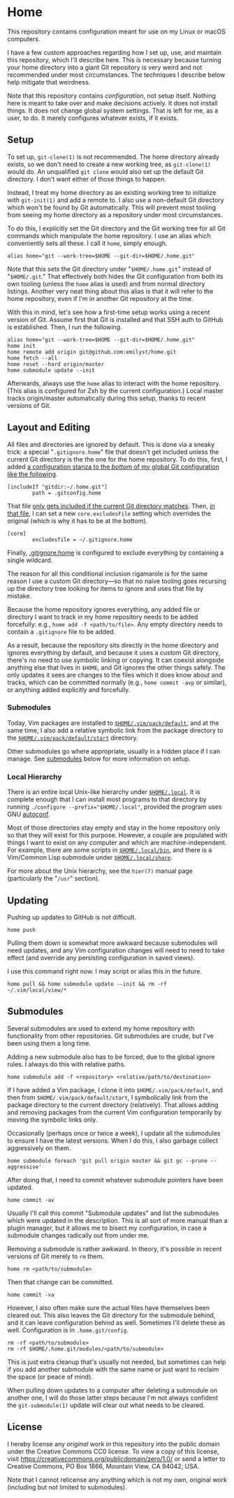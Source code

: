 Home
====

This repository contains configuration meant for use on my Linux or
macOS computers.

I have a few custom approaches regarding how I set up, use, and maintain
this repository, which I'll describe here. This is necessary because
turning your home directory into a giant Git repository is very weird
and not recommended under most circumstances. The techniques I describe
below help mitigate that weirdness.

Note that this repository contains _configuration_, not setup itself.
Nothing here is meant to take over and make decisions actively. It does
not install things. It does not change global system settings. That is
left for me, as a user, to do. It merely configures whatever exists, if
it exists.


Setup
-----

To set up, `git-clone(1)` is not recommended. The home directory already
exists, so we don't need to create a new working tree, as `git-clone(1)`
would do. An unqualified `git clone` would also set up the default Git
directory. I don't want either of those things to happen.

Instead, I treat my home directory as an existing working tree to
initialize with `git-init(1)` and add a remote to. I also use
a non-default Git directory which won't be found by Git automatically.
This will prevent most tooling from seeing my home directory as
a repository under most circumstances.

To do this, I explicitly set the Git directory and the Git working tree
for all Git commands which manipulate the home repository. I use an
alias which conveniently sets all these. I call it `home`, simply
enough.

    alias home="git --work-tree=$HOME --git-dir=$HOME/.home.git"

Note that this sets the Git directory under "`$HOME/.home.git`" instead
of "`$HOME/.git`." That effectively both hides the Git configuration
from both its own tooling (unless the `home` alias is used) and from
normal directory listings. Another very neat thing about this alias is
that it will refer to the home repository, even if I'm in another Git
repository at the time.

With this in mind, let's see how a first-time setup works using a recent
version of Git. Assume first that Git is installed and that SSH auth to
GitHub is established. Then, I run the following.

    alias home="git --work-tree=$HOME --git-dir=$HOME/.home.git"
    home init
    home remote add origin git@github.com:emilyst/home.git
    home fetch --all
    home reset --hard origin/master
    home submodule update --init

Afterwards, always use the `home` alias to interact with the home
repository. (This alias is configured for Zsh by the current
configuration.) Local master tracks origin/master automatically during
this setup, thanks to recent versions of Git.


Layout and Editing
------------------

All files and directories are ignored by default. This is done via
a sneaky trick: a special "`.gitignore.home`" file that doesn't get
included unless the current Git directory is the the one for the home
repository. To do this, first, I added [a configuration stanza to the
_bottom_ of my global Git configuration like the following](.gitconfig).

    [includeIf "gitdir:~/.home.git"]
            path = .gitconfig.home

That file [only gets included if the current Git directory
matches](https://www.git-scm.com/docs/git-config#_conditional_includes).
Then, [in that file](.gitconfig.home), I can set a new
`core.excludesFile` setting which overrides the original (which is why
it has to be at the bottom).

    [core]
            excludesfile = ~/.gitignore.home

Finally, [.gitignore.home](.gitignore.home) is configured to exclude
everything by containing a single wildcard.

The reason for all this conditional inclusion rigamarole is for the same
reason I use a custom Git directory—so that no naive tooling goes
recursing up the directory tree looking for items to ignore and uses
that file by mistake.

Because the home repository ignores everything, any added file or
directory I want to track in my home repository needs to be added
forcefully: e.g., `home add -f <path/to/file>`. Any empty directory
needs to contain a `.gitignore` file to be added.

As a result, because the repository sits directly in the home directory
and ignores everything by default, and because it uses a custom Git
directory, there's no need to use symbolic linking or copying. It can
coexist alongside anything else that lives in `$HOME`, and Git ignores
the other things safely. The only updates it sees are changes to the
files which it does know about and tracks, which can be committed
normally (e.g., `home commit -avp` or similar), or anything added
explicitly and forcefully.


### Submodules ###

Today, Vim packages are installed to
[`$HOME/.vim/pack/default`](.vim/pack/default), and at the same time,
I also add a relative symbolic link from the package directory to the
[`$HOME/.vim/pack/default/start`](.vim/pack/default/start) directory.

Other submodules go where appropriate, usually in a hidden place if
I can manage. See [submodules](#submodules-1) below for more information
on setup.


### Local Hierarchy ###

There is an entire local Unix-like hierarchy under
[`$HOME/.local`](.local). It is complete enough that I can install most
programs to that directory by running `./configure
--prefix="$HOME/.local"`, provided the program uses GNU [autoconf].

Most of those directories stay empty and stay in the home repository
only so that they will exist for this purpose. However, a couple are
populated with things I want to exist on any computer and which are
machine-independent. For example, there are some scripts in
[`$HOME/.local/bin`](.local/bin), and there is a Vim/Common Lisp
submodule under [`$HOME/.local/share`](.local/share).

For more about the Unix hierarchy, see the `hier(7)` manual page
(particularly the "`/usr`" section).


Updating
--------

Pushing up updates to GitHub is not difficult.

    home push

Pulling them down is somewhat more awkward because submodules will need
updates, and any Vim configuration changes will need to need to take
effect (and override any persisting configuration in saved views).

I use this command right now. I may script or alias this in the future.

    home pull && home submodule update --init && rm -rf ~/.vim/local/view/*


Submodules
----------

Several submodules are used to extend my home repository with
functionality from other repositories. Git submodules are crude, but
I've been using them a long time.

Adding a new submodule also has to be forced, due to the global ignore
rules. I always do this with relative paths.

    home submodule add -f <repository> <relative/path/to/destination>

If I have added a Vim package, I clone it into
`$HOME/.vim/pack/default`, and then from
`$HOME/.vim/pack/default/start`, I symbolically link from the package
directory to the current directory (relatively). That allows adding and
removing packages from the current Vim configuration temporarily by
moving the symbolic links only.

Occasionally (perhaps once or twice a week), I update all the submodules
to ensure I have the latest versions. When I do this, I also garbage
collect aggressively on them.

    home submodule foreach 'git pull origin master && git gc --prune --aggressive'

After doing that, I need to commit whatever submodule pointers have been
updated.

    home commit -av

Usually I'll call this commit "Submodule updates" and list the
submodules which were updated in the description. This is all sort of
more manual than a plugin manager, but it allows me to bisect my
configuration, in case a submodule changes radically out from under me.

Removing a submodule is rather awkward. In theory, it's possible in
recent versions of Git merely to `rm` them.

    home rm <path/to/submodule>

Then that change can be committed.

    home commit -va

However, I also often make sure the actual files have themselves been
cleared out. This also leaves the Git directory for the submodule
behind, and it can leave configuration behind as well. Sometimes I'll
delete these as well. Configuration is in `.home.git/config`.

    rm -rf <path/to/submodule>
    rm -rf $HOME/.home.git/modules/<path/to/submodule>

This is just extra cleanup that's usually not needed, but sometimes can
help if you add another submodule with the same name or just want to
reclaim the space (or peace of mind).

When pulling down updates to a computer after deleting a submodule on
another one, I will do those latter steps because I'm not always
confident the `git-submodule(1)` update will clear out what needs to be
cleared.


License
-------

I hereby license any _original_ work in this repository into the public
domain under the Creative Commons CC0 license. To view a copy of this
license, visit https://creativecommons.org/publicdomain/zero/1.0/ or
send a letter to Creative Commons, PO Box 1866, Mountain View, CA 94042,
USA.

Note that I cannot relicense any anything which is not my own, original
work (including but not limited to submodules).


[autoconf]: https://www.gnu.org/software/autoconf/
